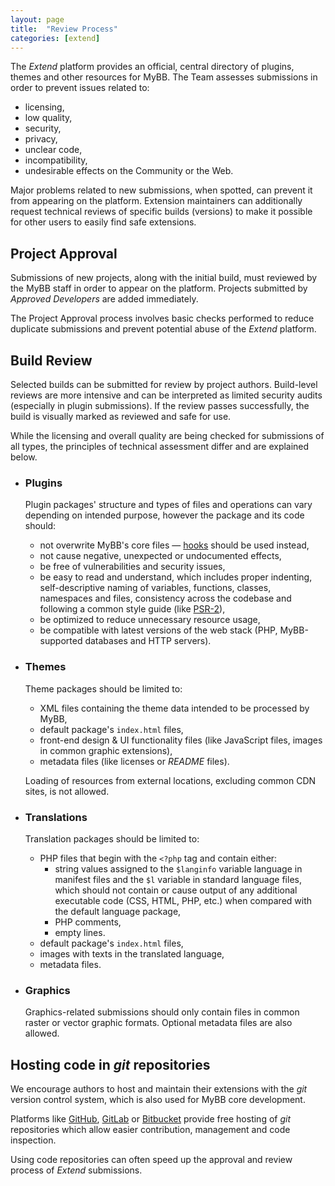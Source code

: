 ```yaml
---
layout: page
title:  "Review Process"
categories: [extend]
---
```


The *Extend* platform provides an official, central directory of plugins, themes and other resources for MyBB. The Team assesses submissions in order to prevent issues related to:

- licensing,
- low quality,
- security,
- privacy,
- unclear code,
- incompatibility,
- undesirable effects on the Community or the Web.

Major problems related to new submissions, when spotted, can prevent it from appearing on the platform. Extension maintainers can additionally request technical reviews of specific builds (versions) to make it possible for other users to easily find safe extensions.

## Project Approval

Submissions of new projects, along with the initial build, must reviewed by the MyBB staff in order to appear on the platform. Projects submitted by *Approved Developers* are added immediately.

The Project Approval process involves basic checks performed to reduce duplicate submissions and prevent potential abuse of the *Extend* platform.

## Build Review

Selected builds can be submitted for review by project authors. Build-level reviews are more intensive and  can be interpreted as limited security audits (especially in plugin submissions). If the review passes successfully, the build is visually marked as reviewed and safe for use.

While the licensing and overall quality are being checked for submissions of all types, the principles of technical assessment differ and are explained below.

- ### Plugins
  
  Plugin packages' structure and types of files and operations can vary depending on intended purpose, however the package and its code should:
  
  - not overwrite MyBB's core files &mdash; [hooks](https://docs.mybb.com/1.8/development/plugins/hooks/) should be used instead,
  - not cause negative, unexpected or undocumented effects,
  - be free of vulnerabilities and security issues,
  - be easy to read and understand, which includes proper indenting, self-descriptive naming of variables, functions, classes, namespaces and files, consistency across the codebase and following a common style guide (like [PSR-2](http://www.php-fig.org/psr/psr-2/)),
  - be optimized to reduce unnecessary resource usage,
  - be compatible with latest versions of the web stack (PHP, MyBB-supported databases and HTTP servers).
  
- ### Themes
  
  Theme packages should be limited to:
  
  - XML files containing the theme data intended to be processed by MyBB,
  - default package's `index.html` files,
  - front-end design & UI functionality files (like JavaScript files, images in common graphic extensions),
  - metadata files (like licenses or  *README* files).
  
  Loading of resources from external locations, excluding common CDN sites, is not allowed.
  
- ### Translations
  
  Translation packages should be limited to:
  
  - PHP files that begin with the `<?php` tag and contain either:
    - string values assigned to the `$langinfo` variable language in manifest files and the `$l` variable in standard language files, which should not contain or cause output of any additional executable code (CSS, HTML, PHP, etc.) when compared with the default language package,
    - PHP comments,
    - empty lines.
  - default package's `index.html` files,
  - images with texts in the translated language,
  - metadata files.

- ### Graphics

  Graphics-related submissions should only contain files in common raster or vector graphic formats. Optional metadata files are also allowed.



## Hosting code in *git* repositories

We encourage authors to host and maintain their extensions with the  *git* version control system, which is also used for MyBB core development.

Platforms like [GitHub](https://github.com/), [GitLab](https://about.gitlab.com/) or [Bitbucket](https://www.atlassian.com/software/bitbucket) provide free hosting of *git* repositories which allow easier contribution, management and code inspection.

Using code repositories can often speed up the approval and review process of *Extend* submissions.